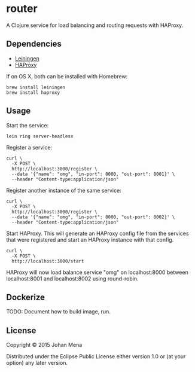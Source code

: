 # router

A Clojure service for load balancing and routing requests with HAProxy.

## Dependencies

* [Leiningen](https://github.com/technomancy/leiningen)
* [HAProxy](http://www.haproxy.org/)

If on OS X, both can be installed with Homebrew:

```
brew install leiningen
brew install haproxy
```

## Usage

Start the service:

```
lein ring server-headless
```

Register a service:

```
curl \
  -X POST \
  http://localhost:3000/register \
  --data '{"name": "omg", "in-port": 8000, "out-port": 8001}' \
  --header "Content-type:application/json"
```

Register another instance of the same service:

```
curl \
  -X POST \
  http://localhost:3000/register \
  --data '{"name": "omg", "in-port": 8000, "out-port": 8002}' \
  --header "Content-type:application/json"
```

Start HAProxy. This will generate an HAProxy config file from the services that
were registered and start an HAProxy instance with that config.

```
curl \
  -X POST \
  http://localhost:3000/start
```

HAProxy will now load balance service "omg" on localhost:8000 between
localhost:8001 and localhost:8002 using round-robin.

## Dockerize

TODO: Document how to build image, run.

## License

Copyright © 2015 Johan Mena

Distributed under the Eclipse Public License either version 1.0 or (at
your option) any later version.
